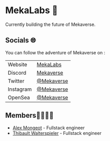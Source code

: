 # MekaLabs 🦾

Currently building the future of Mekaverse.

## Socials 🌐

You can follow the adventure of Mekaverse on :

|           |                                                       |
| --------- | ----------------------------------------------------- |
| Website   | [MekaLabs](https://themekaverse.com/)                 |
| Discord   | [Mekaverse](https://discord.gg/Mekaverse)             |
| Twitter   | [@Mekaverse](https://twitter.com/mekaverse)           |
| Instagram | [@Mekaverse](https://www.instagram.com/themekaverse/) |
| OpenSea   | [@Mekaverse](https://opensea.io/MekaVerse)            |


## Members👩‍💻👨‍💻

- [Alex Mongeot](https://github.com/alex-mngt) - Fullstack engineer
- [Thibault Walterspieler](https://github.com/ThibaultWalterspieler) - Fullstack engineer
